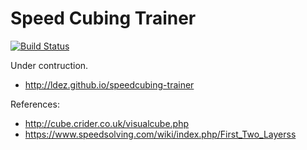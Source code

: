 # Speed Cubing Trainer

[![Build Status](https://travis-ci.org/ldez/speedcubing-trainer.svg?branch=master)](https://travis-ci.org/ldez/speedcubing-trainer)

Under contruction.

- http://ldez.github.io/speedcubing-trainer

References:

- http://cube.crider.co.uk/visualcube.php
- https://www.speedsolving.com/wiki/index.php/First_Two_Layerss
